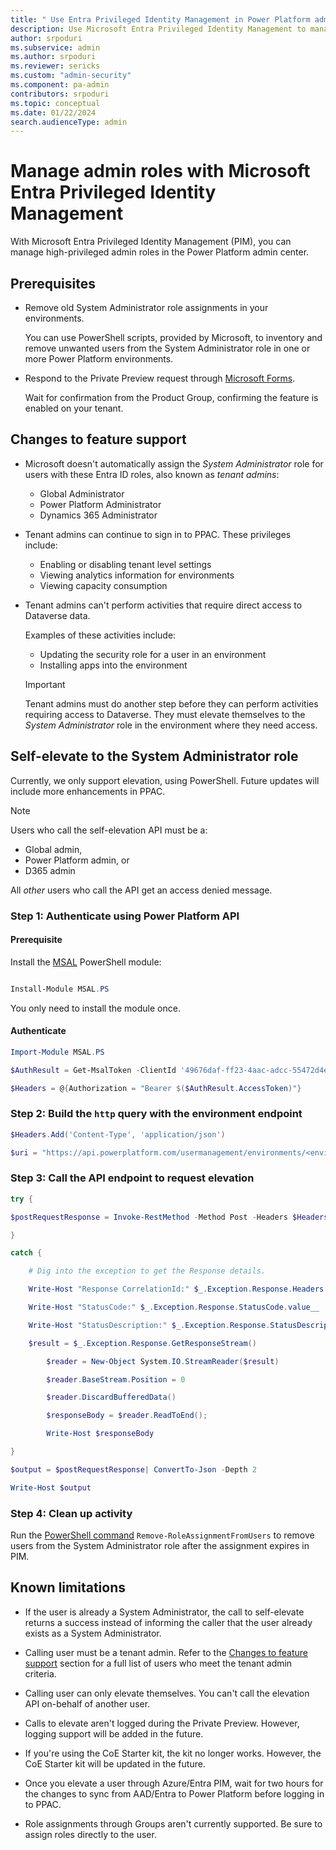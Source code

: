 ```yaml
---
title: " Use Entra Privileged Identity Management in Power Platform admin center to manage high-privileged admin roles  | MicrosoftDocs"
description: Use Microsoft Entra Privileged Identity Management to manage high-privileged admin roles.
author: srpoduri 
ms.subservice: admin
ms.author: srpoduri 
ms.reviewer: sericks
ms.custom: "admin-security"
ms.component: pa-admin
contributors: srpoduri
ms.topic: conceptual
ms.date: 01/22/2024
search.audienceType: admin
---
```


# Manage admin roles with Microsoft Entra Privileged Identity Management

With Microsoft Entra Privileged Identity Management (PIM), you can manage high-privileged admin roles in the Power Platform admin center.

## Prerequisites

- Remove old System Administrator role assignments in your environments.

  You can use PowerShell scripts, provided by Microsoft, to inventory and remove unwanted users from the System Administrator role in one or more Power Platform environments.

- Respond to the Private Preview request through [Microsoft Forms](https://forms.office.com/r/3Mp38A0TDA).

  Wait for confirmation from the Product Group, confirming the feature is enabled on your tenant.

## Changes to feature support

- Microsoft doesn't automatically assign the _System Administrator_ role for users with these Entra ID roles, also known as _tenant admins_:
  - Global Administrator
  - Power Platform Administrator
  - Dynamics 365 Administrator

- Tenant admins can continue to sign in to PPAC. These privileges include:
  - Enabling or disabling tenant level settings
  - Viewing analytics information for environments
  - Viewing capacity consumption

- Tenant admins can't perform activities that require direct access to Dataverse data.

  Examples of these activities include:
  - Updating the security role for a user in an environment
  - Installing apps into the environment

  > [!IMPORTANT]
  > Tenant admins must do another step before they can perform activities requiring access to Dataverse. They must elevate themselves to the _System Administrator_ role in the environment where they need access.

## Self-elevate to the System Administrator role

Currently, we only support elevation, using PowerShell. Future updates will include more enhancements in PPAC.

> [!NOTE]
> Users who call the self-elevation API must be a:
> - Global admin,
> - Power Platform admin, or
> - D365 admin
>
> All _other_ users who call the API get an access denied message.

### Step 1: Authenticate using Power Platform API

#### Prerequisite

Install the [MSAL](https://www.powershellgallery.com/packages/MSAL.PS) PowerShell module:

```powershell

Install-Module MSAL.PS
```

You only need to install the module once.

#### Authenticate

```powershell
Import-Module MSAL.PS

$AuthResult = Get-MsalToken -ClientId '49676daf-ff23-4aac-adcc-55472d4e2ce0' -Scope 'https://api.powerplatform.com/.default' 

$Headers = @{Authorization = "Bearer $($AuthResult.AccessToken)"} 
```

### Step 2: Build the `http` query with the environment endpoint

```powershell
$Headers.Add('Content-Type', 'application/json') 

$uri = "https://api.powerplatform.com/usermanagement/environments/<environment id>/user/applyAdminRole?api-version=2022-03-01-preview"; 
```

### Step 3: Call the API endpoint to request elevation

```powershell
try { 

$postRequestResponse = Invoke-RestMethod -Method Post -Headers $Headers -Uri $uri 

} 

catch { 

    # Dig into the exception to get the Response details. 

    Write-Host "Response CorrelationId:" $_.Exception.Response.Headers["x-ms-correlation-id"] 

    Write-Host "StatusCode:" $_.Exception.Response.StatusCode.value__  

    Write-Host "StatusDescription:" $_.Exception.Response.StatusDescription 

    $result = $_.Exception.Response.GetResponseStream() 

        $reader = New-Object System.IO.StreamReader($result) 

        $reader.BaseStream.Position = 0 

        $reader.DiscardBufferedData() 

        $responseBody = $reader.ReadToEnd(); 

        Write-Host $responseBody 

} 

$output = $postRequestResponse| ConvertTo-Json -Depth 2 

Write-Host $output 
```

### Step 4: Clean up activity

Run the [PowerShell command](https://github.com/microsoft/PowerApps-Samples/tree/master/powershell/UserManagement/Microsoft.PowerPlatform.Administration.UserManagement#remove-role-assignments-from-given-list-of-users) `Remove-RoleAssignmentFromUsers` to remove users from the System Administrator role after the assignment expires in PIM.

## Known limitations

- If the user is already a System Administrator, the call to self-elevate returns a success instead of informing the caller that the user already exists as a System Administrator.

- Calling user must be a tenant admin. Refer to the [Changes to feature support](#changes-to-feature-support) section for a full list of users who meet the tenant admin criteria.

- Calling user can only elevate themselves. You can't call the elevation API on-behalf of another user.

- Calls to elevate aren't logged during the Private Preview. However, logging support will be added in the future.

- If you're using the CoE Starter kit, the kit no longer works. However, the CoE Starter kit will be updated in the future.

- Once you elevate a user through Azure/Entra PIM, wait for two hours for the changes to sync from AAD/Entra to Power Platform before logging in to PPAC.

- Role assignments through Groups aren't currently supported. Be sure to assign roles directly to the user.
